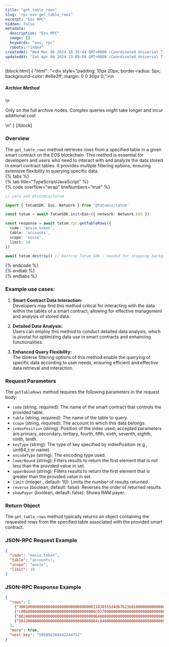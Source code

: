 ```yaml
---
title: "get_table_rows"
slug: "rpc-eos-get_table_rows"
excerpt: "Eos RPC"
hidden: false
metadata: 
  description: "Eos RPC"
  image: []
  keywords: "eos, rpc"
  robots: "index"
createdAt: "Wed Mar 06 2024 10:35:44 GMT+0000 (Coordinated Universal Time)"
updatedAt: "Sat Apr 06 2024 13:09:04 GMT+0000 (Coordinated Universal Time)"
---
```

[block:html]
{
  "html": "<div style=\"padding: 10px 20px; border-radius: 5px; background-color: #e6e2ff; margin: 0 0 30px 0;\">\n  <h5>Archive Method</h5>\n  <p>Only on the full archive nodes. Complex queries might take longer and incur additional cost</p>\n</div>"
}
[/block]


### Overview

The `get_table_rows` method retrieves rows from a specified table in a given smart contract on the EOS blockchain. This method is essential for developers and users who need to interact with and analyze the data stored in smart contract tables. It provides multiple filtering options, ensuring extensive flexibility in querying specific data.  
{% tabs %}  
{% tab title="TypeScript/JavaScript" %}  
{% code overflow="wrap" lineNumbers="true" %}

```typescript
// yarn add @tatumio/tatum

import { TatumSDK, Eos, Network } from '@tatumio/tatum'

const tatum = await TatumSDK.init<Eos>({ network: Network.EOS })

const response = await tatum.rpc.getTableRows({
  code: 'eosio.token',
  table: 'accounts',
  scope: 'eosio',
  limit: 10
})

await tatum.destroy() // Destroy Tatum SDK - needed for stopping background jobs
```

{% endcode %}  
{% endtab %}  
{% endtabs %}

### Example use cases:

1. **Smart Contract Data Interaction:**  
   Developers may find this method critical for interacting with the data within the tables of a smart contract, allowing for effective management and analysis of stored data.

2. **Detailed Data Analysis:**  
   Users can employ this method to conduct detailed data analysis, which is pivotal for optimizing data use in smart contracts and enhancing functionalities.

3. **Enhanced Query Flexibility:**  
   The diverse filtering options of this method enable the querying of specific data according to user needs, ensuring efficient and effective data retrieval and interaction.

### Request Parameters

The `getTableRows` method requires the following parameters in the request body:

- `code` (string, required): The name of the smart contract that controls the provided table.
- `table` (string, required): The name of the table to query.
- `scope` (string, required): The account to which this data belongs.
- `indexPosition` (string): Position of the index used; accepted parameters are primary, secondary, tertiary, fourth, fifth, sixth, seventh, eighth, ninth, tenth.
- `keyType` (string): The type of key specified by indexPosition (e.g., uint64_t or name).
- `encodeType` (string): The encoding type used.
- `lowerBound` (string): Filters results to return the first element that is not less than the provided value in set.
- `upperBound` (string): Filters results to return the first element that is greater than the provided value in set.
- `limit` (integer <int32>, default: 10): Limits the number of results returned.
- `reverse` (boolean, default: false): Reverses the order of returned results.
- `showPayer` (boolean, default: false): Shows RAM payer.

### Return Object

The `get_table_rows` method typically returns an object containing the requested rows from the specified table associated with the provided smart contract.

### JSON-RPC Request Example

```json
{
  "code": "eosio.token",
  "table": "accounts",
  "scope": "eosio",
  "limit": 10
}
```

### JSON-RPC Response Example

```json
{
  "rows": [
    {"30010000000000000000000000000000011030555d4db7b23b01000000000000000000000000003041000000000000000000000000000000000000000000000000000000000000000000"},
    {"c00e000000000000000000000000000000c0270900000000000000000000000000000000000000000000000000000000000000000000000000000000000000000000"},
    {"002400000000000000000000000000000064000000000000000000000000000000000000000000000000000000000000000000000000000000000000000000000000"},
    {"50330000000000000000000000000000004c040000000000000000000000000000000000000000000000000000000000000000000000000000000000000000000000"}
  ],
  "more": true,
  "next_key": "595056260442244752"
}
```
